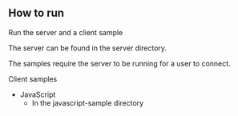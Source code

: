 ## How to run

Run the server and a client sample

The server can be found in the server directory.

The samples require the server to be running for a user to connect.

Client samples

- JavaScript
  - In the javascript-sample directory
